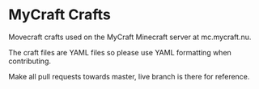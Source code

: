 # MyCraft Crafts

Movecraft crafts used on the MyCraft Minecraft server at mc.mycraft.nu.

The craft files are YAML files so please use YAML formatting when contributing.

Make all pull requests towards master, live branch is there for reference.
